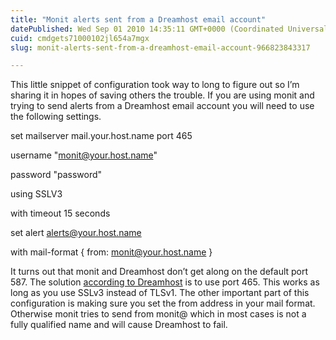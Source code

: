 ```yaml
---
title: "Monit alerts sent from a Dreamhost email account"
datePublished: Wed Sep 01 2010 14:35:11 GMT+0000 (Coordinated Universal Time)
cuid: cmdgets71000102jl654a7mgx
slug: monit-alerts-sent-from-a-dreamhost-email-account-966823843317

---
```


This little snippet of configuration took way to long to figure out so I’m sharing it in hopes of saving others the trouble. If you are using monit and trying to send alerts from a Dreamhost email account you will need to use the following settings.

set mailserver mail.your.host.name port 465

username "monit@your.host.name"

password "password"

using SSLV3

with timeout 15 seconds

set alert alerts@your.host.name

with mail-format { from: monit@your.host.name }

It turns out that monit and Dreamhost don’t get along on the default port 587. The solution [according to Dreamhost](http://wiki.dreamhost.com/Secure_E-mail) is to use port 465. This works as long as you use SSLv3 instead of TLSv1. The other important part of this configuration is making sure you set the from address in your mail format. Otherwise monit tries to send from monit@<hostname> which in most cases is not a fully qualified name and will cause Dreamhost to fail.